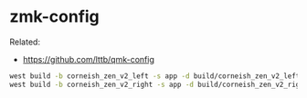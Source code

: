 # zmk-config

Related:

- https://github.com/lttb/qmk-config

```sh
west build -b corneish_zen_v2_left -s app -d build/corneish_zen_v2_left -- -DZMK_CONFIG=/workspaces/zmk-config/config
west build -b corneish_zen_v2_right -s app -d build/corneish_zen_v2_right -- -DZMK_CONFIG=/workspaces/zmk-config/config
```
